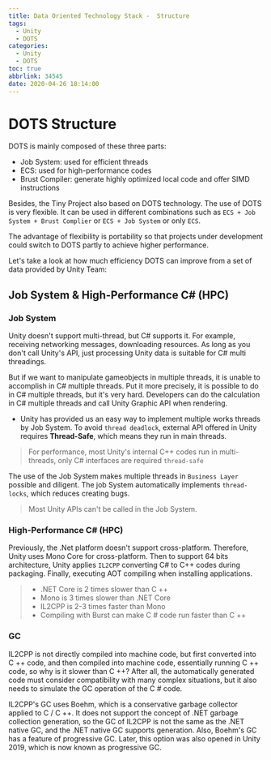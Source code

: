 ```yaml
---
title: Data Oriented Technology Stack -  Structure
tags:
  - Unity
  - DOTS
categories:
  - Unity
  - DOTS
toc: true
abbrlink: 34545
date: 2020-04-26 18:14:00
---
```


# DOTS Structure

DOTS is mainly composed of these three parts:

-   Job System: used for efficient threads 
-   ECS: used for high-performance codes
-   Brust Compiler: generate highly optimized local code and offer SIMD instructions

Besides, the Tiny Project also based on DOTS technology. The use of DOTS is very flexible. It can be used in different combinations such as `ECS + Job System + Brust Complier` or `ECS + Job System` or only `ECS`. 

The advantage of flexibility is portability so that projects under development could switch to DOTS partly to achieve higher performance.

Let's take a look at how much efficiency DOTS can improve from a set of data provided by Unity Team:



##  Job System & High-Performance C# (HPC)

### Job System
    
Unity doesn't support multi-thread, but C# supports it. For example, receiving networking messages, downloading resources. As long as you don't call Unity's API, just processing Unity data is suitable for C# multi threadings.

But if we want to manipulate gameobjects in multiple threads, it is unable to accomplish in C# multiple threads. Put it more precisely, it is possible to do in C# multiple threads, but it's very hard. Developers can do the calculation in C# multiple threads and call Unity Graphic API when rendering.

- Unity has provided us an easy way to implement multiple works threads by Job System. To avoid `thread deadlock`, external API offered in Unity requires **Thread-Safe**, which means they run in main threads. 

> For performance, most Unity's internal C++ codes run in multi-threads, only C# interfaces are required `thread-safe`

The use of the Job System makes multiple threads in `Business Layer` possible and diligent. The job System automatically implements `thread-locks`, which reduces creating bugs. 

> Most Unity APIs can't be called in the Job System.


### High-Performance C# (HPC)

Previously, the .Net platform doesn't support cross-platform. Therefore, Unity uses Mono Core for cross-platform. Then to support 64 bits architecture, Unity applies `IL2CPP` converting C# to C++ codes during packaging. Finally, executing AOT compiling when installing applications.


> - .NET Core is 2 times slower than C ++
> - Mono is 3 times slower than .NET Core
> - IL2CPP is 2-3 times faster than Mono
> - Compiling with Burst can make C # code run faster than C ++


### GC

IL2CPP is not directly compiled into machine code, but first converted into C ++ code, and then compiled into machine code, essentially running C ++ code, so why is it slower than C ++? After all, the automatically generated code must consider compatibility with many complex situations, but it also needs to simulate the GC operation of the C # code.


IL2CPP's GC uses Boehm, which is a conservative garbage collector applied to C / C ++. It does not support the concept of .NET garbage collection generation, so the GC of IL2CPP is not the same as the .NET native GC, and the .NET native GC supports generation. Also, Boehm's GC has a feature of progressive GC. Later, this option was also opened in Unity 2019, which is now known as progressive GC.




